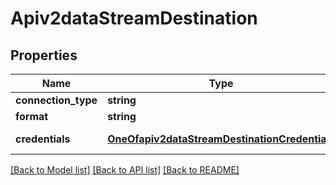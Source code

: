 # Apiv2dataStreamDestination

## Properties
Name | Type | Description | Notes
------------ | ------------- | ------------- | -------------
**connection_type** | **string** |  | 
**format** | **string** |  | [optional] 
**credentials** | [**OneOfapiv2dataStreamDestinationCredentials**](OneOfapiv2dataStreamDestinationCredentials.md) | Destination credentials | [optional] 

[[Back to Model list]](../../README.md#documentation-for-models) [[Back to API list]](../../README.md#documentation-for-api-endpoints) [[Back to README]](../../README.md)

